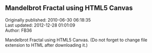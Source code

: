 ## Mandelbrot Fractal using HTML5 Canvas  
Originally published: 2010-06-30 06:18:35  
Last updated: 2012-12-28 01:01:09  
Author: FB36   
  
Mandelbrot Fractal using HTML5 Canvas.
(Do not forget to change file extension to HTML after downloading it.)